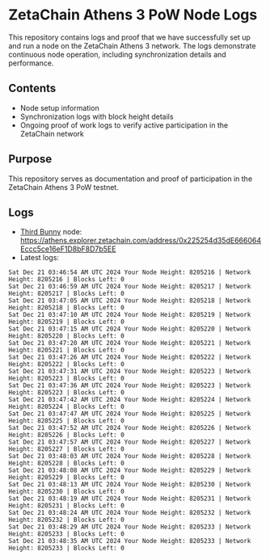 # ZetaChain Athens 3 PoW Node Logs
This repository contains logs and proof that we have successfully set up and run a node on the ZetaChain Athens 3 network. The logs demonstrate continuous node operation, including synchronization details and performance.

## Contents
- Node setup information
- Synchronization logs with block height details
- Ongoing proof of work logs to verify active participation in the ZetaChain network

## Purpose
This repository serves as documentation and proof of participation in the ZetaChain Athens 3 PoW testnet.

## Logs

- [Third Bunny](https://thirdbunny.xyz/) node: https://athens.explorer.zetachain.com/address/0x225254d35dE666064Eccc5ce16eF1D8bF8D7b5EE
- Latest logs:
```
Sat Dec 21 03:46:54 AM UTC 2024 Your Node Height: 8205216 | Network Height: 8205216 | Blocks Left: 0
Sat Dec 21 03:46:59 AM UTC 2024 Your Node Height: 8205217 | Network Height: 8205217 | Blocks Left: 0
Sat Dec 21 03:47:05 AM UTC 2024 Your Node Height: 8205218 | Network Height: 8205218 | Blocks Left: 0
Sat Dec 21 03:47:10 AM UTC 2024 Your Node Height: 8205219 | Network Height: 8205219 | Blocks Left: 0
Sat Dec 21 03:47:15 AM UTC 2024 Your Node Height: 8205220 | Network Height: 8205220 | Blocks Left: 0
Sat Dec 21 03:47:20 AM UTC 2024 Your Node Height: 8205221 | Network Height: 8205221 | Blocks Left: 0
Sat Dec 21 03:47:26 AM UTC 2024 Your Node Height: 8205222 | Network Height: 8205222 | Blocks Left: 0
Sat Dec 21 03:47:31 AM UTC 2024 Your Node Height: 8205223 | Network Height: 8205223 | Blocks Left: 0
Sat Dec 21 03:47:36 AM UTC 2024 Your Node Height: 8205223 | Network Height: 8205223 | Blocks Left: 0
Sat Dec 21 03:47:42 AM UTC 2024 Your Node Height: 8205224 | Network Height: 8205224 | Blocks Left: 0
Sat Dec 21 03:47:47 AM UTC 2024 Your Node Height: 8205225 | Network Height: 8205225 | Blocks Left: 0
Sat Dec 21 03:47:52 AM UTC 2024 Your Node Height: 8205226 | Network Height: 8205226 | Blocks Left: 0
Sat Dec 21 03:47:57 AM UTC 2024 Your Node Height: 8205227 | Network Height: 8205227 | Blocks Left: 0
Sat Dec 21 03:48:03 AM UTC 2024 Your Node Height: 8205228 | Network Height: 8205228 | Blocks Left: 0
Sat Dec 21 03:48:08 AM UTC 2024 Your Node Height: 8205229 | Network Height: 8205229 | Blocks Left: 0
Sat Dec 21 03:48:13 AM UTC 2024 Your Node Height: 8205230 | Network Height: 8205230 | Blocks Left: 0
Sat Dec 21 03:48:19 AM UTC 2024 Your Node Height: 8205231 | Network Height: 8205231 | Blocks Left: 0
Sat Dec 21 03:48:24 AM UTC 2024 Your Node Height: 8205232 | Network Height: 8205232 | Blocks Left: 0
Sat Dec 21 03:48:29 AM UTC 2024 Your Node Height: 8205233 | Network Height: 8205233 | Blocks Left: 0
Sat Dec 21 03:48:35 AM UTC 2024 Your Node Height: 8205233 | Network Height: 8205233 | Blocks Left: 0
```
